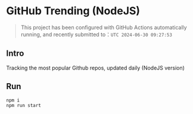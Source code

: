 # GitHub Trending (NodeJS)

> This project has been configured with GitHub Actions automatically running, and recently submitted to：`UTC 2024-06-30 09:27:53`

## Intro

Tracking the most popular Github repos, updated daily (NodeJS version)

## Run

```bash
npm i
npm run start
```
